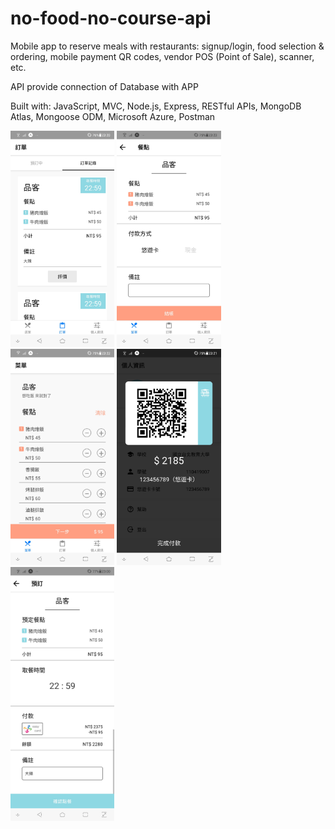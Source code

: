 # no-food-no-course-api
Mobile app to reserve meals with restaurants: signup/login, food selection & ordering, mobile payment QR codes, vendor POS (Point of Sale), scanner, etc.

API provide connection of Database with APP

Built with: JavaScript, MVC, Node.js, Express, RESTful APIs, MongoDB Atlas, Mongoose ODM, Microsoft Azure, Postman
<div style="float: left">
    <img src="https://github.com/fanghsuanhsiang/no-food-no-course-api/blob/master/image/%E4%BD%BF%E7%94%A8%E8%80%85%E8%A8%82%E5%96%AE%E7%B4%80%E9%8C%84.jpg" width="33%">
    <img src="https://github.com/fanghsuanhsiang/no-food-no-course-api/blob/master/image/%E5%BA%97%E5%AE%B6%E6%94%AF%E4%BB%98%E8%A8%82%E5%96%AE%E7%A2%BA%E8%AA%8D.jpg"            width="33%">
    <img src="https://github.com/fanghsuanhsiang/no-food-no-course-api/blob/master/image/%E5%BA%97%E5%AE%B6%E9%BB%9E%E9%A4%90.jpg" width="33%">
    <img src="https://github.com/fanghsuanhsiang/no-food-no-course-api/blob/master/image/%E8%A1%8C%E5%8B%95%E6%94%AF%E4%BB%98.jpg" width="33%">
    <img src="https://github.com/fanghsuanhsiang/no-food-no-course-api/blob/master/image/%E8%A8%82%E5%96%AE%E8%A9%B3%E7%B4%B0%E8%B3%87%E6%96%99.jpg" width="33%">
</div>
